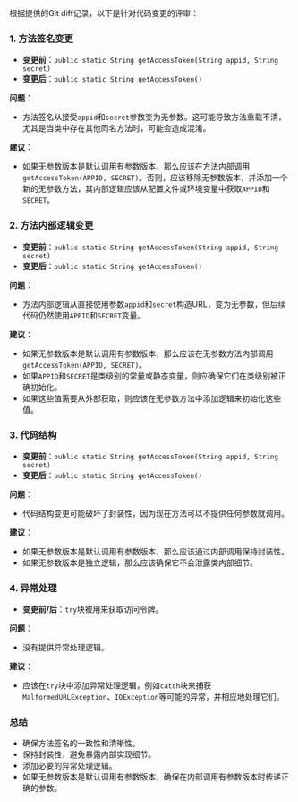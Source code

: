 根据提供的Git diff记录，以下是针对代码变更的评审：

### 1. 方法签名变更
- **变更前**：`public static String getAccessToken(String appid, String secret)`
- **变更后**：`public static String getAccessToken()`

**问题**：
- 方法签名从接受`appid`和`secret`参数变为无参数。这可能导致方法重载不清，尤其是当类中存在其他同名方法时，可能会造成混淆。

**建议**：
- 如果无参数版本是默认调用有参数版本，那么应该在方法内部调用`getAccessToken(APPID, SECRET)`。否则，应该移除无参数版本，并添加一个新的无参数方法，其内部逻辑应该从配置文件或环境变量中获取`APPID`和`SECRET`。

### 2. 方法内部逻辑变更
- **变更前**：`public static String getAccessToken(String appid, String secret)`
- **变更后**：`public static String getAccessToken()`

**问题**：
- 方法内部逻辑从直接使用参数`appid`和`secret`构造URL，变为无参数，但后续代码仍然使用`APPID`和`SECRET`变量。

**建议**：
- 如果无参数版本是默认调用有参数版本，那么应该在无参数方法内部调用`getAccessToken(APPID, SECRET)`。
- 如果`APPID`和`SECRET`是类级别的常量或静态变量，则应确保它们在类级别被正确初始化。
- 如果这些值需要从外部获取，则应该在无参数方法中添加逻辑来初始化这些值。

### 3. 代码结构
- **变更前**：`public static String getAccessToken(String appid, String secret)`
- **变更后**：`public static String getAccessToken()`

**问题**：
- 代码结构变更可能破坏了封装性，因为现在方法可以不提供任何参数就调用。

**建议**：
- 如果无参数版本是默认调用有参数版本，那么应该通过内部调用保持封装性。
- 如果无参数版本是独立逻辑，那么应该确保它不会泄露类内部细节。

### 4. 异常处理
- **变更前/后**：`try`块被用来获取访问令牌。

**问题**：
- 没有提供异常处理逻辑。

**建议**：
- 应该在`try`块中添加异常处理逻辑，例如`catch`块来捕获`MalformedURLException`、`IOException`等可能的异常，并相应地处理它们。

### 总结
- 确保方法签名的一致性和清晰性。
- 保持封装性，避免暴露内部实现细节。
- 添加必要的异常处理逻辑。
- 如果无参数版本是默认调用有参数版本，确保在内部调用有参数版本时传递正确的参数。